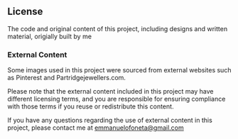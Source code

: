 ## License

The code and original content of this project, including designs and written material, origially built by me

### External Content

Some images used in this project were sourced from external websites such as Pinterest and Partridgejewellers.com.


Please note that the external content included in this project may have different licensing terms, and you are responsible for ensuring compliance with those terms if you reuse or redistribute this content.

If you have any questions regarding the use of external content in this project, please contact me at emmanuelofoneta@gmail.com

